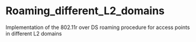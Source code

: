 # Roaming_different_L2_domains
Implementation of the 802.11r over DS roaming procedure for access points in different L2 domains
